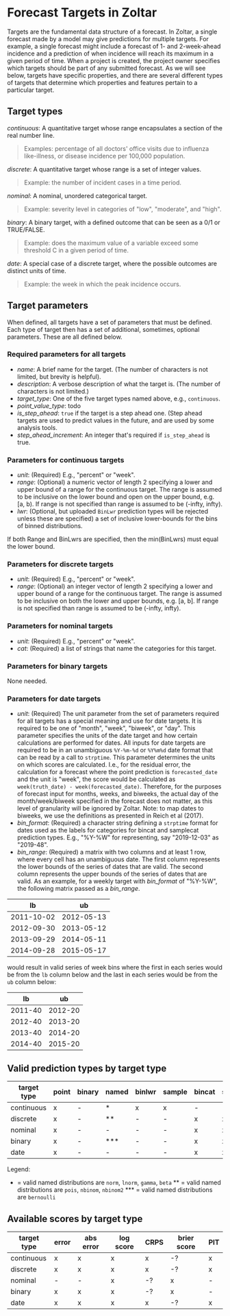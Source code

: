 # Forecast Targets in Zoltar

Targets are the fundamental data structure of a forecast. In Zoltar, a single forecast made by a model may give
predictions for multiple targets. For example, a single forecast might include a forecast of 1- and 2-week-ahead
incidence and a prediction of when incidence will reach its maximum in a given period of time. When a project is
created, the project owner specifies which targets should be part of any submitted forecast. As we will see below,
targets have specific properties, and there are several different types of targets that determine which properties and
features pertain to a particular target.

## Target types

*continuous*: A quantitative target whose range encapsulates a section of the real number line. 
> Examples: percentage of all doctors' office visits due to influenza like-illness, or disease incidence per 100,000 population.

*discrete*: A quantitative target whose range is a set of integer values. 
> Example: the number of incident cases in a time period.

*nominal*: A nominal, unordered categorical target. 
> Example: severity level in categories of "low", "moderate", and "high".

*binary*: A binary target, with a defined outcome that can be seen as a 0/1 or TRUE/FALSE. 
> Example: does the maximum value of a variable exceed some threshold C in a given period of time.

*date*: A special case of a discrete target, where the possible outcomes are distinct units of time. 
> Example: the week in which the peak incidence occurs.

## Target parameters

When defined, all targets have a set of parameters that must be defined. Each type of target then has a set of
additional, sometimes, optional parameters. These are all defined below.

### Required parameters for all targets

- *name*: A brief name for the target. (The number of characters is not limited, but brevity is helpful).
- *description*: A verbose description of what the target is. (The number of characters is not limited.)
- *target_type*: One of the five target types named above, e.g., `continuous`.
- *point_value_type*: todo
  <!-- NGR: [not sure what this is.
       MC: it's used to decide which PointPrediction.value field to use when loading data. recall that there are three
       types (two of which are null for any row): value_i, value_f, value_t. we discussed whether we can infer this from
       target_type:
         - continuous: float
         - discrete: int
         - nominal: text
         - binary: float
         - date: text, but maybe an int or other post-processed info (depends on how dates shake out)
  ] -->
- *is_step_ahead*: `true` if the target is a step ahead one. (Step ahead targets are used to predict values in the
  future, and are used by some analysis tools.
- *step_ahead_increment*: An integer that's required if `is_step_ahead` is true. <!-- MC: clarify how used --> 

### Parameters for continuous targets

- *unit*: (Required) E.g., "percent" or "week".
- *range*: (Optional) a numeric vector of length 2 specifying a lower and upper bound of a range for the continuous
  target. The range is assumed to be inclusive on the lower bound and open on the upper bound, e.g. [a, b). If range is
  not specified than range is assumed to be (-infty, infty).
- *lwr*: (Optional, but uploaded `BinLwr` prediction types will be rejected unless these are specified) a set of
  inclusive lower-bounds for the bins of binned distributions. <!-- NGR: is upper bound always specified as infinity?-->

If both Range and BinLwrs are specified, then the min(BinLwrs) must equal the lower bound.

### Parameters for discrete targets

- *unit*: (Required) E.g., "percent" or "week".
- *range*: (Optional) an integer vector of length 2 specifying a lower and upper bound of a range for the continuous
  target. The range is assumed to be inclusive on both the lower and upper bounds, e.g. [a, b]. If range is not
  specified than range is assumed to be (-infty, infty).

### Parameters for nominal targets

- *unit*: (Required) E.g., "percent" or "week".
- *cat*: (Required) a list of strings that name the categories for this target. 

### Parameters for binary targets

None needed.

### Parameters for date targets

- *unit*: (Required) The unit parameter from the set of parameters required for all targets has a special meaning and
  use for date targets. It is required to be one of "month", "week", "biweek", or "day". This parameter specifies the
  units of the date target and how certain calculations are performed for dates. All inputs for date targets are
  required to be in an unambiguous `%Y-%m-%d` or `%Y%m%d` date format that can be read by a call to `strptime`. This
  parameter determines the units on which scores are calculated. I.e., for the residual error, the calculation for a
  forecast where the point prediction is `forecasted_date` and the unit is "week", the score would be calculated as
  `week(truth_date) - week(forecasted_date)`. Therefore, for the purposes of forecast input for months, weeks, and
  biweeks, the actual day of the month/week/biweek specified in the forecast does not matter, as this level of
  granularity will be ignored by Zoltar. Note: to map dates to biweeks, we use the definitions as presented in Reich et
  al (2017).
- *bin_format*: (Required) a character string defining a `strptime` format for dates used as the labels for categories
  for bincat and samplecat prediction types. E.g., "%Y-%W" for representing, say "2019-12-03" as "2019-48".
- *bin_range*: (Required) a matrix <!--NGR: or some other representation--> with two columns and at least 1 row, where
  every cell has an unambiguous date. The first column represents the lower bounds of the series of dates that are
  valid. The second column represents the upper bounds of the series of dates that are valid. As an example, for a
  weekly target with *bin_format* of "%Y-%W", the following matrix passed as a *bin_range*.

 lb         | ub     
----------- | --------- 
 2011-10-02 | 2012-05-13 
 2012-09-30 | 2013-05-12 
 2013-09-29 | 2014-05-11 
 2014-09-28 | 2015-05-17 
 
would result in valid series of week bins where the first in each series would be from the `lb` column below and the
last in each series would be from the `ub` column below:

 lb      | ub     
-------- | --------- 
 2011-40 | 2012-20 
 2012-40 | 2013-20
 2013-40 | 2014-20
 2014-40 | 2015-20

## Valid prediction types by target type

target type | point     | binary    | named     | binlwr    | sample    | bincat    | samplecat 
----------- | --------- | --------- | --------- | --------- | --------- | --------- | --------- 
continuous  |    x      |    -      |    *      |    x      |    x      |    -      |    -      
discrete    |    x      |    -      |    **     |    -      |    -      |    x      |    x      
nominal     |    x      |    -      |    -      |    -      |    -      |    x      |    x      
binary      |    x      |    -      |    ***    |    -      |    -      |    x      |    x      
date        |    x      |    -      |    -      |    -      |    -      |    x      |    x      

Legend:
* = valid named distributions are `norm`, `lnorm`, `gamma`, `beta`
** = valid named distributions are `pois`, `nbinom`, `nbinom2`
*** = valid named distributions are `bernoulli`

## Available scores by target type

target type | error     | abs error | log score | CRPS      | brier score | PIT 
----------- | --------- | --------- | --------- | --------- | ----------- | ---------  
continuous  |    x      |    x      |    x      |    x      |    -?       |    x      
discrete    |    x      |    x      |    x      |    x      |    -?       |    x      
nominal     |    -      |    -      |    x      |    -?     |    x        |    -      
binary      |    x      |    x      |    x      |    -?     |    x        |    -      
date        |    x      |    x      |    x      |    x      |    -?       |    x      

